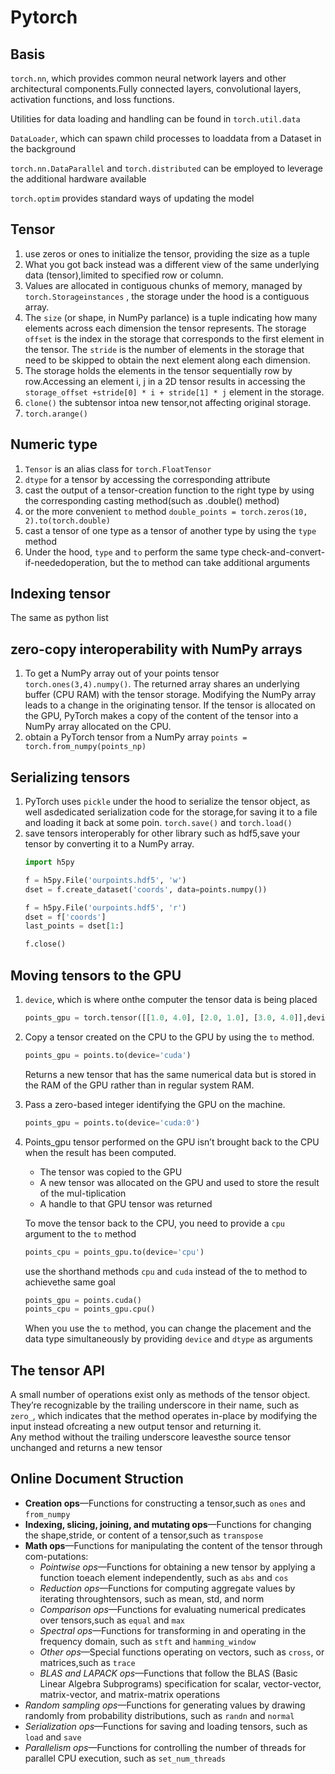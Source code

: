 # Pytorch

## Basis 
`torch.nn`, which provides common neural network layers and other architectural components.Fully  connected  layers,  convolutional  layers,  activation  functions,  and  loss  functions.

Utilities for data loading and handling can be found in `torch.util.data`

`DataLoader`, which can spawn child processes to loaddata from a Dataset in the background 

`torch.nn.DataParallel` and `torch.distributed` can be employed to leverage the additional hardware available

`torch.optim` provides standard ways of updating the model 

## Tensor
1. use zeros or ones to initialize the tensor, providing the size as a tuple
2. What you got back instead was a different view of the same underlying data (tensor),limited to specified row or column.
3. Values  are  allocated  in  contiguous  chunks  of  memory,  managed  by `torch.Storageinstances` , the storage under the hood is a contiguous array.
4. The `size` (or shape, in NumPy parlance) is a tuple indicating how many elements across each dimension the tensor represents. The storage `offset` is the index in the storage that corresponds to the first element in the tensor. The `stride` is the number of elements in the storage that need to be skipped to obtain the next element along each dimension.
5. The storage holds the elements in the tensor sequentially row by row.Accessing an element i, j in a 2D tensor results in accessing the `storage_offset +stride[0] * i + stride[1] * j` element in the storage.
6. `clone()` the subtensor intoa new tensor,not affecting original storage.
7. `torch.arange()` 

## Numeric type
1. `Tensor` is an alias class for `torch.FloatTensor`
2. `dtype` for a tensor by accessing the corresponding attribute
3. cast the output of a tensor-creation function to the right type by using the corresponding casting method(such as .double() method)
4. or the more convenient `to` method
   `double_points = torch.zeros(10, 2).to(torch.double)`
5. cast a tensor of one type as a tensor of another type by using the `type` method
6. Under  the  hood, `type` and `to` perform the same type check-and-convert-if-neededoperation, but the to method can take additional arguments

## Indexing tensor
The same as python list

## zero-copy interoperability with NumPy arrays
1. To get a NumPy array out of your points tensor `torch.ones(3,4).numpy()`. The returned array shares an underlying buffer (CPU RAM) with the tensor storage. Modifying the NumPy array leads to a change in the originating tensor. If the tensor is allocated on the GPU, PyTorch makes a copy of the content of the tensor into a NumPy array allocated on the CPU.
2. obtain a PyTorch tensor from a NumPy array `points = torch.from_numpy(points_np)`

## Serializing tensors
1. PyTorch uses `pickle` under the hood to serialize the tensor object, as well asdedicated serialization code for the storage,for saving it to a file and loading it back at some poin. 
`torch.save()` and `torch.load()`
2. save tensors interoperably for other library such as hdf5,save your tensor by converting it to a NumPy array.
   ```python
   import h5py

   f = h5py.File('ourpoints.hdf5', 'w')
   dset = f.create_dataset('coords', data=points.numpy())

   f = h5py.File('ourpoints.hdf5', 'r')
   dset = f['coords']
   last_points = dset[1:]

   f.close()
   ```
## Moving tensors to the GPU
1. `device`, which is where onthe  computer  the  tensor  data  is  being  placed
   ```python
   points_gpu = torch.tensor([[1.0, 4.0], [2.0, 1.0], [3.0, 4.0]],device='cuda')
   ```
2. Copy  a  tensor  created  on  the  CPU  to  the  GPU  by  using  the `to` method.
   ```python
   points_gpu = points.to(device='cuda')
   ```
   Returns a new tensor that has the same numerical data but is stored in the RAM of the GPU rather than in regular system RAM.
3. Pass a zero-based integer identifying  the  GPU  on the machine.
   ```python
   points_gpu = points.to(device='cuda:0')
   ```
4. Points_gpu tensor performed  on  the  GPU isn’t brought back to the CPU when the result has been computed.
   - The tensor was copied to the GPU
   - A new tensor was allocated on the GPU and used to store the result of the mul-tiplication
   - A handle to that GPU tensor was returned 
   
   To move the tensor back to the CPU, you need to provide a `cpu` argument to the `to` method
   ```python
   points_cpu = points_gpu.to(device='cpu')
   ```
   use the shorthand methods `cpu` and `cuda` instead of the to method to achievethe same goal
   ```python
   points_gpu = points.cuda()
   points_cpu = points_gpu.cpu()
   ```
   When you use the `to` method, you can change the placement and the data type simultaneously by providing `device` and `dtype` as arguments

## The tensor API
A small number  of  operations  exist  only  as  methods  of  the  tensor object. They’re recognizable by the trailing underscore in their name, such as `zero_`, which  indicates  that  the  method  operates in-place by modifying the input instead ofcreating a new output tensor and returning it.   
Any method without the trailing underscore leavesthe source tensor unchanged and returns a new tensor

## Online Document Struction
- **Creation ops**—Functions for constructing a tensor,such as `ones` and `from_numpy`
- **Indexing,  slicing,  joining,  and  mutating  ops**—Functions  for  changing  the  shape,stride, or content of a tensor,such as `transpose`
- **Math ops**—Functions for manipulating the content of the tensor through com-putations:
  - *Pointwise ops*—Functions for obtaining a new tensor by applying a function toeach element independently, such as `abs` and `cos`
  - *Reduction ops*—Functions for computing aggregate values by iterating throughtensors, such as mean, std, and norm
  - *Comparison ops*—Functions for evaluating numerical predicates over tensors,such as `equal` and `max`
  - *Spectral  ops*—Functions for transforming in and operating in the frequency domain, such as `stft` and `hamming_window`
  - *Other ops*—Special functions operating on vectors, such as `cross`, or matrices,such as `trace`
  - *BLAS and LAPACK ops*—Functions that follow the BLAS (Basic Linear Algebra Subprograms)  specification for scalar,  vector-vector,  matrix-vector,  and matrix-matrix operations
- *Random sampling ops*—Functions for generating  values by drawing randomly from probability distributions, such as `randn` and `normal`
- *Serialization ops*—Functions for saving and  loading tensors, such as `load` and `save`
- *Parallelism ops*—Functions for controlling the  number of threads for parallel CPU execution, such as `set_num_threads`

























































